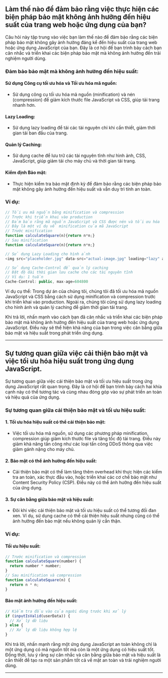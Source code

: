 ## Làm thế nào để đảm bảo rằng việc thực hiện các biện pháp bảo mật không ảnh hưởng đến hiệu suất của trang web hoặc ứng dụng của bạn?

Câu hỏi này tập trung vào việc bạn làm thế nào để đảm bảo rằng các biện pháp bảo mật không gây ảnh hưởng đáng kể đến hiệu suất của trang web hoặc ứng dụng JavaScript của bạn. Đây là cơ hội để bạn trình bày cách bạn cân nhắc và triển khai các biện pháp bảo mật mà không ảnh hưởng đến trải nghiệm người dùng.

### Đảm bảo bảo mật mà không ảnh hưởng đến hiệu suất:

#### Sử dụng Công cụ tối ưu hóa và Tối ưu hóa mã nguồn:

- Sử dụng công cụ tối ưu hóa mã nguồn (minification) và nén (compression) để giảm kích thước file JavaScript và CSS, giúp tải trang nhanh hơn.

#### Lazy Loading:

- Sử dụng lazy loading để tải các tài nguyên chỉ khi cần thiết, giảm thời gian tải ban đầu của trang.

#### Quản lý Caching:

- Sử dụng cache để lưu trữ các tài nguyên tĩnh như hình ảnh, CSS, JavaScript, giúp giảm tải cho máy chủ và thời gian tải trang.

#### Kiểm định Bảo mật:

- Thực hiện kiểm tra bảo mật định kỳ để đảm bảo rằng các biện pháp bảo mật không gây ảnh hưởng đến hiệu suất và vẫn duy trì tính an toàn.

### Ví dụ:

```javascript
// Tối ưu mã nguồn bằng minification và compression
// Trước khi triển khai vào production
// Đảm bảo rằng mã nguồn JavaScript và CSS được nén và tối ưu hóa
// Đây là một ví dụ về minification của mã JavaScript
// Trước minification
function calculateSquare(n){return n*n;}
// Sau minification
function calculateSquare(n){return n*n;}

// Sử dụng Lazy Loading cho hình ảnh
<img src="placeholder.jpg" data-src="actual-image.jpg" loading="lazy" alt="Description">

// Sử dụng Cache-Control để quản lý caching
// Đặt độ dài thời gian lưu cache cho các tài nguyên tĩnh
// Ví dụ: 1 tuần
Cache-Control: public, max-age=604800
```

Ví dụ cụ thể: Trong dự án của chúng tôi, chúng tôi đã tối ưu hóa mã nguồn JavaScript và CSS bằng cách sử dụng minification và compression trước khi triển khai vào production. Ngoài ra, chúng tôi cũng sử dụng lazy loading cho hình ảnh và quản lý caching để giảm thời gian tải trang.

Khi trả lời, nhấn mạnh vào cách bạn đã cân nhắc và triển khai các biện pháp bảo mật mà không ảnh hưởng đến hiệu suất của trang web hoặc ứng dụng JavaScript. Điều này sẽ thể hiện khả năng của bạn trong việc cân bằng giữa bảo mật và hiệu suất trong phát triển ứng dụng.

---

## Sự tương quan giữa việc cải thiện bảo mật và việc tối ưu hóa hiệu suất trong ứng dụng JavaScript.

Sự tương quan giữa việc cải thiện bảo mật và tối ưu hiệu suất trong ứng dụng JavaScript rất quan trọng. Đây là cơ hội để bạn trình bày cách hai khía cạnh này có thể tương tác và cùng nhau đóng góp vào sự phát triển an toàn và hiệu quả của ứng dụng.

### Sự tương quan giữa cải thiện bảo mật và tối ưu hiệu suất:

#### 1. Tối ưu hóa hiệu suất có thể cải thiện bảo mật:

- Việc tối ưu hóa mã nguồn, sử dụng các phương pháp minification, compression giúp giảm kích thước file và tăng tốc độ tải trang. Điều này giảm khả năng tấn công như các loại tấn công DDoS thông qua việc giảm gánh nặng cho máy chủ.

#### 2. Bảo mật có thể ảnh hưởng đến hiệu suất:

- Cải thiện bảo mật có thể làm tăng thêm overhead khi thực hiện các kiểm tra an toàn, xác thực đầu vào, hoặc triển khai các cơ chế bảo mật như Content Security Policy (CSP). Điều này có thể ảnh hưởng đến hiệu suất của ứng dụng.

#### 3. Sự cân bằng giữa bảo mật và hiệu suất:

- Đôi khi việc cải thiện bảo mật và tối ưu hiệu suất có thể tương đối đan xen. Ví dụ, sử dụng cache có thể cải thiện hiệu suất nhưng cũng có thể ảnh hưởng đến bảo mật nếu không quản lý cẩn thận.

### Ví dụ:

#### Tối ưu hiệu suất:

```javascript
// Trước minification và compression
function calculateSquare(number) {
  return number * number;
}
// Sau minification và compression
function calculateSquare(n) {
  return n * n;
}
```

#### Bảo mật ảnh hưởng đến hiệu suất:

```javascript
// Kiểm tra đầu vào của người dùng trước khi xử lý
if (inputIsValid(userData)) {
  // Xử lý dữ liệu
} else {
  // Xử lý dữ liệu không hợp lệ
}
```

Khi trả lời, nhấn mạnh rằng một ứng dụng JavaScript an toàn không chỉ là một ứng dụng có mã nguồn tốt mà còn là một ứng dụng có hiệu suất tốt. Đồng thời, lưu ý rằng sự cân nhắc và cân bằng giữa bảo mật và hiệu suất là cần thiết để tạo ra một sản phẩm tốt cả về mặt an toàn và trải nghiệm người dùng.

---
